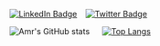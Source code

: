 [![LinkedIn Badge](https://img.shields.io/badge/LinkedIn-Profile-informational?style=flat&logo=linkedin&logoColor=white&labelColor=0e76a8&color=2a333d)](https://www.linkedin.com/in/amrsaeedhosny/)
&ensp;
[![Twitter Badge](https://img.shields.io/badge/Twitter-Profile-informational?style=flat&logo=twitter&logoColor=white&labelColor=00acee&color=2a333d)](https://twitter.com/amrsaeedhosny)

![Amr's GitHub stats](https://github-readme-stats.vercel.app/api?username=amrsaeedhosny&show_icons=true&theme=dark&count_private=true&hide=issues,contribs&include_all_commits=true&line_height=30&bg_color=161b22&icon_color=00acee)
&ensp;&ensp;
[![Top Langs](https://github-readme-stats.vercel.app/api/top-langs/?username=amrsaeedhosny&layout=compact&theme=dark&bg_color=161b22)](https://github.com/anuraghazra/github-readme-stats)
